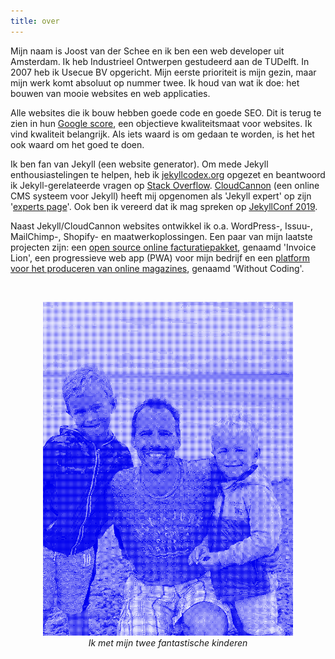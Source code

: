 ```yaml
---
title: over
---
```


Mijn naam is Joost van der Schee en ik ben een web developer uit Amsterdam. Ik heb Industrieel Ontwerpen gestudeerd aan de TUDelft. In 2007 heb ik Usecue BV opgericht. Mijn eerste prioriteit is mijn gezin, maar mijn werk komt absoluut op nummer twee. Ik houd van wat ik doe: het bouwen van mooie websites en web applicaties.

Alle websites die ik bouw hebben goede code en goede SEO. Dit is terug te zien in hun [Google score](https://www.usecue.com/blog/google-lighthouse-score/), een objectieve kwaliteitsmaat voor websites. Ik vind kwaliteit belangrijk. Als iets waard is om gedaan te worden, is het het ook waard om het goed te doen.

Ik ben fan van Jekyll (een website generator). Om mede Jekyll enthousiastelingen te helpen, heb ik [jekyllcodex.org](https://jekyllcodex.org) opgezet en beantwoord ik Jekyll-gerelateerde vragen op [Stack Overflow](http://stackoverflow.com/users/2397550/joosts). [CloudCannon](https://cloudcannon.com/) (een online CMS systeem voor Jekyll) heeft mij opgenomen als 'Jekyll expert' op zijn '[experts page](https://cloudcannon.com/experts/)'. Ook ben ik vereerd dat ik mag spreken op [JekyllConf 2019](https://jekyllconf.com/).

Naast Jekyll/CloudCannon websites ontwikkel ik o.a. WordPress-, Issuu-, MailChimp-, Shopify- en maatwerkoplossingen. Een paar van mijn laatste projecten zijn: een [open source online facturatiepakket](https://www.invoicelion.org/nl/), genaamd 'Invoice Lion', een progressieve web app (PWA) voor mijn bedrijf en een [platform voor het produceren van online magazines](https://withoutcoding.com), genaamd 'Without Coding'.

&nbsp;

<p style="text-align: center;"><img src="/img/joostvanderschee.png" style="max-width: 100%; width: 400px;" alt="Joost van der Schee" /><br /><em>Ik met mijn twee fantastische kinderen</em></p>